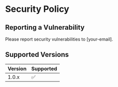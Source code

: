 # Security Policy

## Reporting a Vulnerability

Please report security vulnerabilities to [your-email].

## Supported Versions

| Version | Supported          |
| ------- | ------------------ |
| 1.0.x   | :white_check_mark: | 